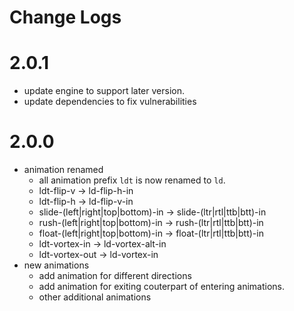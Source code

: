 # Change Logs

# 2.0.1

 - update engine to support later version.
 - update dependencies to fix vulnerabilities


# 2.0.0

 * animation renamed
   - all animation prefix `ldt` is now renamed to `ld`.
   - ldt-flip-v -> ld-flip-h-in
   - ldt-flip-h -> ld-flip-v-in
   - slide-(left|right|top|bottom)-in -> slide-(ltr|rtl|ttb|btt)-in
   - rush-(left|right|top|bottom)-in -> rush-(ltr|rtl|ttb|btt)-in
   - float-(left|right|top|bottom)-in -> float-(ltr|rtl|ttb|btt)-in
   - ldt-vortex-in -> ld-vortex-alt-in
   - ldt-vortex-out -> ld-vortex-in
 * new animations 
   - add animation for different directions
   - add animation for exiting couterpart of entering animations.
   - other additional animations

